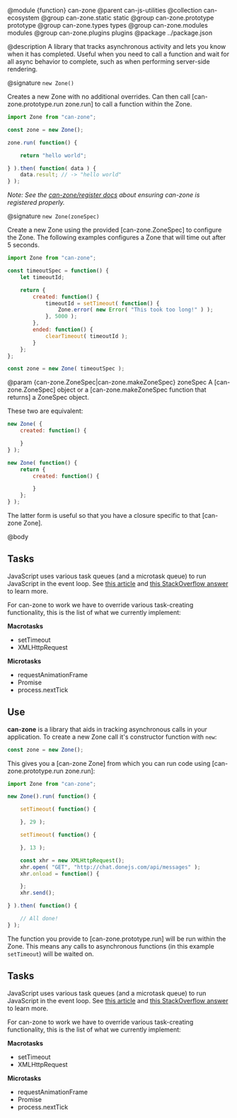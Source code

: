 @module {function} can-zone
@parent can-js-utilities
@collection can-ecosystem
@group can-zone.static static
@group can-zone.prototype prototype
@group can-zone.types types
@group can-zone.modules modules
@group can-zone.plugins plugins
@package ../package.json

@description A library that tracks asynchronous activity and lets you know when it has completed. Useful when you need to call a function and wait for all async behavior to complete, such as when performing server-side rendering.

@signature `new Zone()`

Creates a new Zone with no additional overrides. Can then call [can-zone.prototype.run zone.run] to call a function within the Zone.

```js
import Zone from "can-zone";

const zone = new Zone();

zone.run( function() {

	return "hello world";

} ).then( function( data ) {
	data.result; // -> "hello world"
} );
```

*Note: See the [can-zone/register docs](https://github.com/canjs/can-zone/blob/master/docs/register.md) about ensuring can-zone is registered properly.*

@signature `new Zone(zoneSpec)`

Create a new Zone using the provided [can-zone.ZoneSpec] to configure the Zone. The following examples configures a Zone that will time out after 5 seconds.

```js
import Zone from "can-zone";

const timeoutSpec = function() {
	let timeoutId;

	return {
		created: function() {
			timeoutId = setTimeout( function() {
				Zone.error( new Error( "This took too long!" ) );
			}, 5000 );
		},
		ended: function() {
			clearTimeout( timeoutId );
		}
	};
};

const zone = new Zone( timeoutSpec );
```

@param {can-zone.ZoneSpec|can-zone.makeZoneSpec} zoneSpec A [can-zone.ZoneSpec] object or a [can-zone.makeZoneSpec function that returns] a ZoneSpec object.

These two are equivalent:

```js
new Zone( {
	created: function() {

	}
} );

new Zone( function() {
	return {
		created: function() {

		}
	};
} );
```

The latter form is useful so that you have a closure specific to that [can-zone Zone].

@body

## Tasks

JavaScript uses various task queues (and a microtask queue) to run JavaScript in the event loop. See [this article](https://jakearchibald.com/2015/tasks-microtasks-queues-and-schedules/) and [this StackOverflow answer](http://stackoverflow.com/questions/25915634/difference-between-microtask-and-macrotask-within-an-event-loop-context) to learn more.

For can-zone to work we have to override various task-creating functionality, this is the list of what we currently implement:

**Macrotasks**

* setTimeout
* XMLHttpRequest

**Microtasks**

* requestAnimationFrame
* Promise
* process.nextTick

## Use

**can-zone** is a library that aids in tracking asynchronous calls in your application. To create a new Zone call it's constructor function with `new`:

```js
const zone = new Zone();
```

This gives you a [can-zone Zone] from which you can run code using [can-zone.prototype.run zone.run]:

```js
import Zone from "can-zone";

new Zone().run( function() {

	setTimeout( function() {

	}, 29 );

	setTimeout( function() {

	}, 13 );

	const xhr = new XMLHttpRequest();
	xhr.open( "GET", "http://chat.donejs.com/api/messages" );
	xhr.onload = function() {

	};
	xhr.send();

} ).then( function() {

	// All done!
} );
```

The function you provide to [can-zone.prototype.run] will be run within the Zone. This means any calls to asynchronous functions (in this example `setTimeout`)	will be waited on.

## Tasks

JavaScript uses various task queues (and a microtask queue) to run JavaScript in the event loop. See [this article](https://jakearchibald.com/2015/tasks-microtasks-queues-and-schedules/) and [this StackOverflow answer](http://stackoverflow.com/questions/25915634/difference-between-microtask-and-macrotask-within-an-event-loop-context) to learn more.

For can-zone to work we have to override various task-creating functionality, this is the list of what we currently implement:

**Macrotasks**

* setTimeout
* XMLHttpRequest

**Microtasks**

* requestAnimationFrame
* Promise
* process.nextTick
